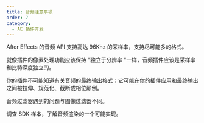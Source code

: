 ```yaml
---
title: 音频注意事项
order: 7
category:
  - AE 插件开发
---
```


After Effects 的音频 API 支持高达 96Khz 的采样率，支持尽可能多的格式。

就像插件的像素处理功能应该保持 "独立于分辨率 "一样，音频插件应该是采样率和比特深度独立的。

你的插件不可能知道有关音频的最终输出格式；它可能在你的插件应用和最终输出之间被拉伸、规范化、截断或相位颠倒。

音频过滤器遇到的问题与图像过滤器不同。

调查 SDK 样本，了解音频渲染的一个可能实现。
